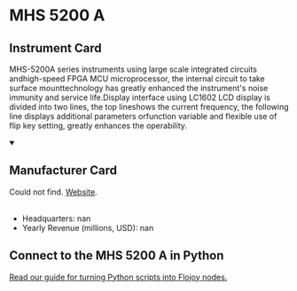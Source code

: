 
# MHS 5200 A

## Instrument Card

MHS-5200A series instruments using large scale integrated circuits andhigh-speed FPGA MCU microprocessor, the internal circuit to take surface mounttechnology has greatly enhanced the instrument's noise immunity and service life.Display interface using LC1602 LCD display is divided into two lines, the top lineshows the current frequency, the following line displays additional parameters orfunction variable and flexible use of flip key setting, greatly enhances the operability.

<details open>
<summary><h2>Manufacturer Card</h2></summary>
Could not find. <a href="">Website</a>.
<br></br>
<ul>
  <li>Headquarters: nan</li>
  <li>Yearly Revenue (millions, USD): nan</li>
</ul>
</details>

## Connect to the MHS 5200 A in Python

[Read our guide for turning Python scripts into Flojoy nodes.](https://docs.flojoy.ai/custom-nodes/creating-custom-node/)


